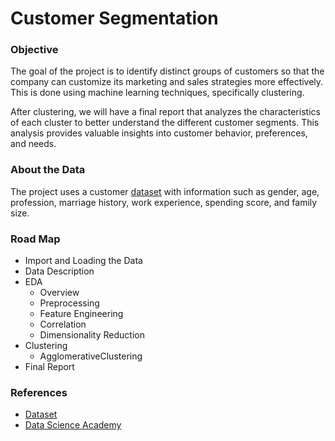 # Customer Segmentation

### Objective

The goal of the project is to identify distinct groups of customers so that the company can customize its marketing and sales strategies more effectively. This is done using machine learning techniques, specifically clustering.

After clustering, we will have a final report that analyzes the characteristics of each cluster to better understand the different customer segments. This analysis provides valuable insights into customer behavior, preferences, and needs.


### About the Data

The project uses a customer [dataset](https://www.kaggle.com/datasets/abisheksudarshan/customer-segmentation/data) with information such as gender, age, profession, marriage history, work experience, spending score, and family size.


### Road Map

<ul>
<li>Import and Loading the Data</li>
<li>Data Description</li>
<li>EDA<ul>
<li>Overview</li>
<li>Preprocessing</li>
<li>Feature Engineering</li>
<li>Correlation</li>
<li>Dimensionality Reduction</li>
</ul>
</li>
<li>Clustering<ul>
<li>AgglomerativeClustering</li>
</ul>
</li>
<li>Final Report</li>
</ul>

### References

- [Dataset](https://www.kaggle.com/datasets/abisheksudarshan/customer-segmentation/data)
- [Data Science Academy](https://www.datascienceacademy.com.br/)
